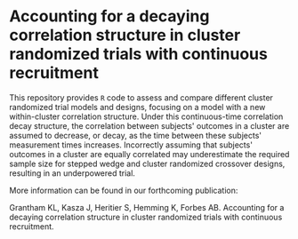 # Accounting for a decaying correlation structure in cluster randomized trials with continuous recruitment

This repository provides `R` code to assess and compare different cluster randomized trial models and designs, focusing on a model with a new within-cluster correlation structure. Under this continuous-time correlation decay structure, the correlation between subjects' outcomes in a cluster are assumed to decrease, or decay, as the time between these subjects' measurement times increases. Incorrectly assuming that subjects' outcomes in a cluster are equally correlated may underestimate the required sample size for stepped wedge and cluster randomized crossover designs, resulting in an underpowered trial.

More information can be found in our forthcoming publication:

Grantham KL, Kasza J, Heritier S, Hemming K, Forbes AB. Accounting for a decaying correlation structure in cluster randomized trials with continuous recruitment.
